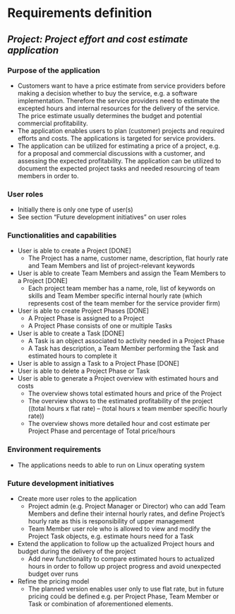 # **Requirements definition**

## **_Project: Project effort and cost estimate application_**


### **Purpose of the application**

- Customers want to have a price estimate from service providers before making a decision whether to buy the service, e.g. a software implementation. Therefore the service providers need to estimate the excepted hours and internal resources for the delivery of the service. The price estimate usually determines the budget and potential commercial profitability.
- The application enables users to plan (customer) projects and required efforts and costs. The applications is targeted for service providers.
- The application can be utilized for estimating a price of a project, e.g. for a proposal and commercial discussions with a customer, and assessing the expected profitability.
The application can be utilized to document the expected project tasks and needed resourcing of team members in order to.



### **User roles**

- Initially there is only one type of user(s)
- See section “Future development initiatives” on user roles


### **Functionalities and capabilities**

- User is able to create a Project [DONE]
  - The Project has a name, customer name, description, flat hourly rate and Team Members and list of project-relevant keywords
- User is able to create Team Members and assign the Team Members to a Project [DONE]
  - Each project team member has a name, role, list of keywords on skills and Team Member specific internal hourly rate (which represents cost of the team member for the service provider firm)
- User is able to create Project Phases [DONE]
  - A Project Phase is assigned to a Project
  - A Project Phase consists of one or multiple Tasks
- User is able to create a Task [DONE]
  - A Task is an object associated to activity needed in a Project Phase
  - A Task has description, a Team Member performing the Task and estimated hours to complete it
- User is able to assign a Task to a Project Phase [DONE]
- User is able to delete a Project Phase or Task
- User is able to generate a Project overview with estimated hours and costs
  - The overview shows total estimated hours and price of the Project
  - The overview shows to the estimated profitability of the project ((total hours x flat rate) – (total hours x team member specific hourly rate))
  - The overview shows more detailed hour and cost estimate per Project Phase and percentage of Total price/hours


### **Environment requirements**

- The applications needs to able to run on Linux operating system

### **Future development initiatives**

- Create more user roles to the application
  - Project admin (e.g. Project Manager or Director) who can add Team Members and define their internal hourly rates, and define Project’s hourly rate as this is responsibility of upper management
  - Team Member user role who is allowed to view and modify the Project Task objects, e.g. estimate hours need for a Task
- Extend the application to follow up the actualized Project hours and budget during the delivery of the project
  - Add new functionality to compare estimated hours to actualized hours in order to follow up project progress and avoid unexpected budget over runs
- Refine the pricing model
  - The planned version enables user only to use flat rate, but in future pricing could be defined e.g. per Project Phase, Team Member or Task or combination of aforementioned elements.

